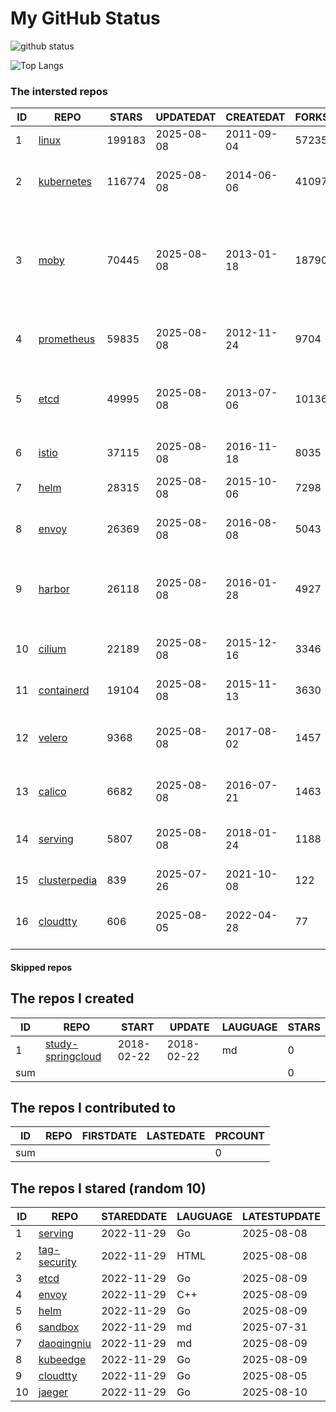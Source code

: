 # My GitHub Status

<img src="https://github-readme-stats-1.yihong0618.vercel.app/api?username=daoqingniu&show_icons=true&&&hide_title=true&count_private=true" alt="github status" />

![Top Langs](https://github-readme-stats-1.yihong0618.vercel.app/api/top-langs/?username=daoqingniu&layout=compact)

<!--START_SECTION:github_repos-->
### The intersted repos
| ID |                              REPO                               | STARS  | UPDATEDAT  | CREATEDAT  | FORKSCOUNT |                                                DESCRIPTIONS                                                |
|----|-----------------------------------------------------------------|--------|------------|------------|------------|------------------------------------------------------------------------------------------------------------|
|  1 | [linux](https://github.com/torvalds/linux)                      | 199183 | 2025-08-08 | 2011-09-04 |      57235 | Linux kernel source tree                                                                                   |
|  2 | [kubernetes](https://github.com/kubernetes/kubernetes)          | 116774 | 2025-08-08 | 2014-06-06 |      41097 | Production-Grade Container Scheduling and Management                                                       |
|  3 | [moby](https://github.com/moby/moby)                            |  70445 | 2025-08-08 | 2013-01-18 |      18790 | The Moby Project - a collaborative project for the container ecosystem to assemble container-based systems |
|  4 | [prometheus](https://github.com/prometheus/prometheus)          |  59835 | 2025-08-08 | 2012-11-24 |       9704 | The Prometheus monitoring system and time series database.                                                 |
|  5 | [etcd](https://github.com/etcd-io/etcd)                         |  49995 | 2025-08-08 | 2013-07-06 |      10136 | Distributed reliable key-value store for the most critical data of a distributed system                    |
|  6 | [istio](https://github.com/istio/istio)                         |  37115 | 2025-08-08 | 2016-11-18 |       8035 | Connect, secure, control, and observe services.                                                            |
|  7 | [helm](https://github.com/helm/helm)                            |  28315 | 2025-08-08 | 2015-10-06 |       7298 | The Kubernetes Package Manager                                                                             |
|  8 | [envoy](https://github.com/envoyproxy/envoy)                    |  26369 | 2025-08-08 | 2016-08-08 |       5043 | Cloud-native high-performance edge/middle/service proxy                                                    |
|  9 | [harbor](https://github.com/goharbor/harbor)                    |  26118 | 2025-08-08 | 2016-01-28 |       4927 | An open source trusted cloud native registry project that stores, signs, and scans content.                |
| 10 | [cilium](https://github.com/cilium/cilium)                      |  22189 | 2025-08-08 | 2015-12-16 |       3346 | eBPF-based Networking, Security, and Observability                                                         |
| 11 | [containerd](https://github.com/containerd/containerd)          |  19104 | 2025-08-08 | 2015-11-13 |       3630 | An open and reliable container runtime                                                                     |
| 12 | [velero](https://github.com/vmware-tanzu/velero)                |   9368 | 2025-08-08 | 2017-08-02 |       1457 | Backup and migrate Kubernetes applications and their persistent volumes                                    |
| 13 | [calico](https://github.com/projectcalico/calico)               |   6682 | 2025-08-08 | 2016-07-21 |       1463 | Cloud native networking and network security                                                               |
| 14 | [serving](https://github.com/knative/serving)                   |   5807 | 2025-08-08 | 2018-01-24 |       1188 | Kubernetes-based, scale-to-zero, request-driven compute                                                    |
| 15 | [clusterpedia](https://github.com/clusterpedia-io/clusterpedia) |    839 | 2025-07-26 | 2021-10-08 |        122 | The Encyclopedia of Kubernetes clusters                                                                    |
| 16 | [cloudtty](https://github.com/cloudtty/cloudtty)                |    606 | 2025-08-05 | 2022-04-28 |         77 | A Friendly Kubernetes CloudShell (Web Terminal) !                                                          |



#### Skipped repos
<!--END_SECTION:github_repos-->

<!--START_SECTION:my_github-->
## The repos I created
| ID  |                                 REPO                                 |   START    |   UPDATE   | LAUGUAGE | STARS |
|-----|----------------------------------------------------------------------|------------|------------|----------|-------|
|   1 | [study-springcloud](https://github.com/daoqingniu/study-springcloud) | 2018-02-22 | 2018-02-22 | md       |     0 |
| sum |                                                                      |            |            |          |     0 |

## The repos I contributed to
| ID  | REPO | FIRSTDATE | LASTEDATE | PRCOUNT |
|-----|------|-----------|-----------|---------|
| sum |      |           |           |       0 |

## The repos I stared (random 10)
| ID |                          REPO                          | STAREDDATE | LAUGUAGE | LATESTUPDATE |
|----|--------------------------------------------------------|------------|----------|--------------|
|  1 | [serving](https://github.com/knative/serving)          | 2022-11-29 | Go       | 2025-08-08   |
|  2 | [tag-security](https://github.com/cncf/tag-security)   | 2022-11-29 | HTML     | 2025-08-08   |
|  3 | [etcd](https://github.com/etcd-io/etcd)                | 2022-11-29 | Go       | 2025-08-09   |
|  4 | [envoy](https://github.com/envoyproxy/envoy)           | 2022-11-29 | C++      | 2025-08-09   |
|  5 | [helm](https://github.com/helm/helm)                   | 2022-11-29 | Go       | 2025-08-09   |
|  6 | [sandbox](https://github.com/cncf/sandbox)             | 2022-11-29 | md       | 2025-07-31   |
|  7 | [daoqingniu](https://github.com/daoqingniu/daoqingniu) | 2022-11-29 | md       | 2025-08-09   |
|  8 | [kubeedge](https://github.com/kubeedge/kubeedge)       | 2022-11-29 | Go       | 2025-08-09   |
|  9 | [cloudtty](https://github.com/cloudtty/cloudtty)       | 2022-11-29 | Go       | 2025-08-05   |
| 10 | [jaeger](https://github.com/jaegertracing/jaeger)      | 2022-11-29 | Go       | 2025-08-10   |

<!--END_SECTION:my_github-->

